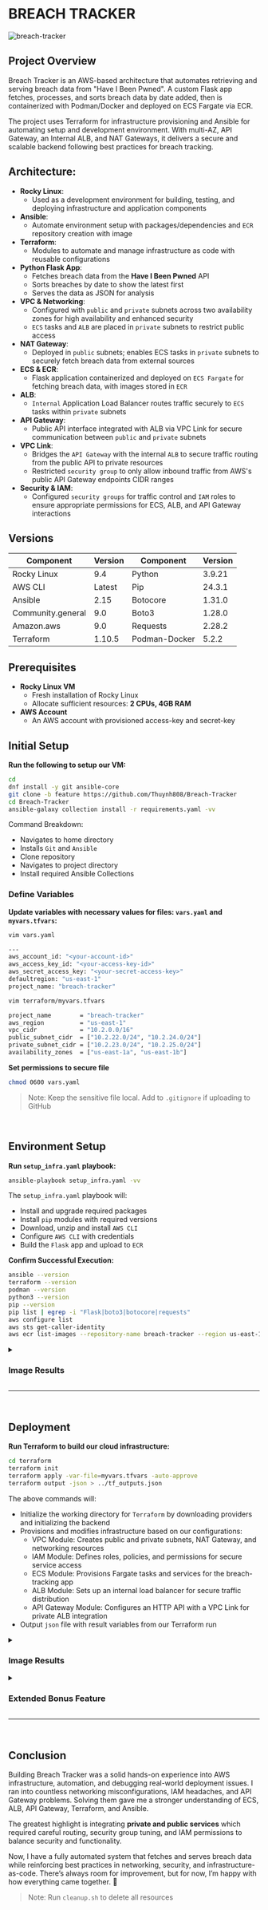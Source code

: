 # BREACH TRACKER
![breach-tracker](https://i.imgur.com/it1eYFZ.png) 

## Project Overview

Breach Tracker is an AWS-based architecture that automates retrieving and serving breach data from "Have I Been Pwned". A custom Flask app fetches, processes, and sorts breach data by date added, then is containerized with Podman/Docker and deployed on ECS Fargate via ECR.

The project uses Terraform for infrastructure provisioning and Ansible for automating setup and development environment. With multi-AZ, API Gateway, an Internal ALB, and NAT Gateways, it delivers a secure and scalable backend following best practices for breach tracking.

## Architecture:

- **Rocky Linux**:
  - Used as a development environment for building, testing, and deploying infrastructure and application components
- **Ansible**:
  - Automate environment setup with packages/dependencies and `ECR` repository creation with image
- **Terraform**:
  - Modules to automate and manage infrastructure as code with reusable configurations
- **Python Flask App**:
  - Fetches breach data from the **Have I Been Pwned** API
  - Sorts breaches by date to show the latest first
  - Serves the data as JSON for analysis
- **VPC & Networking**:
  - Configured with `public` and `private` subnets across two availability zones for high availability and enhanced security
  - `ECS` tasks and `ALB` are placed in `private` subnets to restrict public access
- **NAT Gateway**:
  - Deployed in `public` subnets; enables ECS tasks in `private` subnets to securely fetch breach data from external sources
- **ECS & ECR**:
  - Flask application containerized and deployed on `ECS Fargate` for fetching breach data, with images stored in `ECR`
- **ALB**:
  - `Internal` Application Load Balancer routes traffic securely to `ECS` tasks within `private` subnets
- **API Gateway**:
  - Public API interface integrated with ALB via VPC Link for secure communication between `public` and `private` subnets
- **VPC Link**:
  - Bridges the `API Gateway` with the internal `ALB` to secure traffic routing from the public API to private resources
  - Restricted `security group` to only allow inbound traffic from AWS's public API Gateway endpoints CIDR ranges 
- **Security & IAM**:
  - Configured `security groups` for traffic control and `IAM` roles to ensure appropriate permissions for ECS, ALB, and API Gateway interactions

## Versions

| Component         | Version  | Component         | Version  |
|-------------------|----------|-------------------|----------|
| Rocky Linux       | 9.4      | Python            | 3.9.21   |
| AWS CLI           | Latest   | Pip               | 24.3.1   |
| Ansible           | 2.15     | Botocore          | 1.31.0   |
| Community.general | 9.0      | Boto3             | 1.28.0   |
| Amazon.aws        | 9.0      | Requests          | 2.28.2   | 
| Terraform         | 1.10.5   | Podman-Docker     | 5.2.2    | 
 
## Prerequisites

- **Rocky Linux VM**
  - Fresh installation of Rocky Linux
  - Allocate sufficient resources: **2 CPUs, 4GB RAM**
- **AWS Account**
   - An AWS account with provisioned access-key and secret-key

## Initial Setup

**Run the following to setup our VM:**
```bash
cd
dnf install -y git ansible-core
git clone -b feature https://github.com/Thuynh808/Breach-Tracker
cd Breach-Tracker
ansible-galaxy collection install -r requirements.yaml -vv
```
  Command Breakdown:
  - Navigates to home directory
  - Installs `Git` and `Ansible`
  - Clone repository
  - Navigates to project directory
  - Install required Ansible Collections

### Define Variables

**Update variables with necessary values for files: `vars.yaml` and `myvars.tfvars`:**
```bash
vim vars.yaml
```
```bash
---
aws_account_id: "<your-account-id>"
aws_access_key_id: "<your-access-key-id>"
aws_secret_access_key: "<your-secret-access-key>"
defaultregion: "us-east-1"
project_name: "breach-tracker"
```
```bash
vim terraform/myvars.tfvars
```
```bash
project_name        = "breach-tracker"
aws_region          = "us-east-1"
vpc_cidr            = "10.2.0.0/16"
public_subnet_cidr  = ["10.2.22.0/24", "10.2.24.0/24"] 
private_subnet_cidr = ["10.2.23.0/24", "10.2.25.0/24"]
availability_zones  = ["us-east-1a", "us-east-1b"]
```
**Set permissions to secure file**
```bash
chmod 0600 vars.yaml 
```
> Note: Keep the sensitive file local. Add to `.gitignore` if uploading to GitHub
<br>

## Environment Setup

**Run `setup_infra.yaml` playbook:**
```bash
ansible-playbook setup_infra.yaml -vv
```
  The `setup_infra.yaml` playbook will:
  - Install and upgrade required packages
  - Install `pip` modules with required versions
  - Download, unzip and install `AWS CLI`
  - Configure `AWS CLI` with credentials
  - Build the `Flask` app and upload to `ECR`

**Confirm Successful Execution:**
```bash
ansible --version
terraform --version
podman --version
python3 --version
pip --version
pip list | egrep -i "Flask|boto3|botocore|requests" 
aws configure list
aws sts get-caller-identity
aws ecr list-images --repository-name breach-tracker --region us-east-1
```

<details close>
  <summary> <h3>Image Results</h3> </summary>
    
![breach-tracker](https://i.imgur.com/E7iWTvv.png)

</details>

---
<br>

## Deployment

**Run Terraform to build our cloud infrastructure:**
```bash
cd terraform
terraform init
terraform apply -var-file=myvars.tfvars -auto-approve
terraform output -json > ../tf_outputs.json
```
  The above commands will:
  - Initialize the working directory for `Terraform` by downloading providers and initializing the backend
  - Provisions and modifies infrastructure based on our configurations:
    - VPC Module: Creates public and private subnets, NAT Gateway, and networking resources
    - IAM Module: Defines roles, policies, and permissions for secure service access
    - ECS Module: Provisions Fargate tasks and services for the breach-tracking app
    - ALB Module: Sets up an internal load balancer for secure traffic distribution
    - API Gateway Module: Configures an HTTP API with a VPC Link for private ALB integration
  - Output `json` file with result variables from our Terraform run
    
<details close>
  <summary> <h3>Image Results</h3> </summary>
    
![breach-tracker](https://i.imgur.com/0ou3I6g.png)
![breach-tracker](https://i.imgur.com/dpPJ0kV.png) 
![breach-tracker](https://i.imgur.com/1D1kwN0.png) 
![breach-tracker](https://i.imgur.com/DTeEr3z.png) 

</details>
<details close>
  <summary> <h3>Extended Bonus Feature</h3> </summary>
  
**Run Ansible playbook to setup `s3` bucket and host a static website to populate a simple table with our breach data:**
```bash
cd ../
ansible-playbook s3.yaml -vv
```
  The `s3.yaml` playbook will:
  - Set variables from our *`tf_outputs.json`* for `Ansible` 
  - Create `s3` bucket with `IAM` policy
  - Upload sample `index.html` to display our data
  - Setup our static website
  - Configure `CORS` settings for `s3` and `API Gateway`
    
![breach-tracker](https://i.imgur.com/MRcDW0T.png)
![breach-tracker](https://i.imgur.com/LzyyOOT.png) 

</details>

---
<br>

## Conclusion

Building Breach Tracker was a solid hands-on experience into AWS infrastructure, automation, and debugging real-world deployment issues. I ran into countless networking misconfigurations, IAM headaches, and API Gateway problems. Solving them gave me a stronger understanding of ECS, ALB, API Gateway, Terraform, and Ansible. 

The greatest highlight is integrating **private and public services** which required careful routing, security group tuning, and IAM permissions to balance security and functionality. 

Now, I have a fully automated system that fetches and serves breach data while reinforcing best practices in networking, security, and infrastructure-as-code. There’s always room for improvement, but for now, I’m happy with how everything came together. 🚀

> Note: Run `cleanup.sh` to delete all resources

